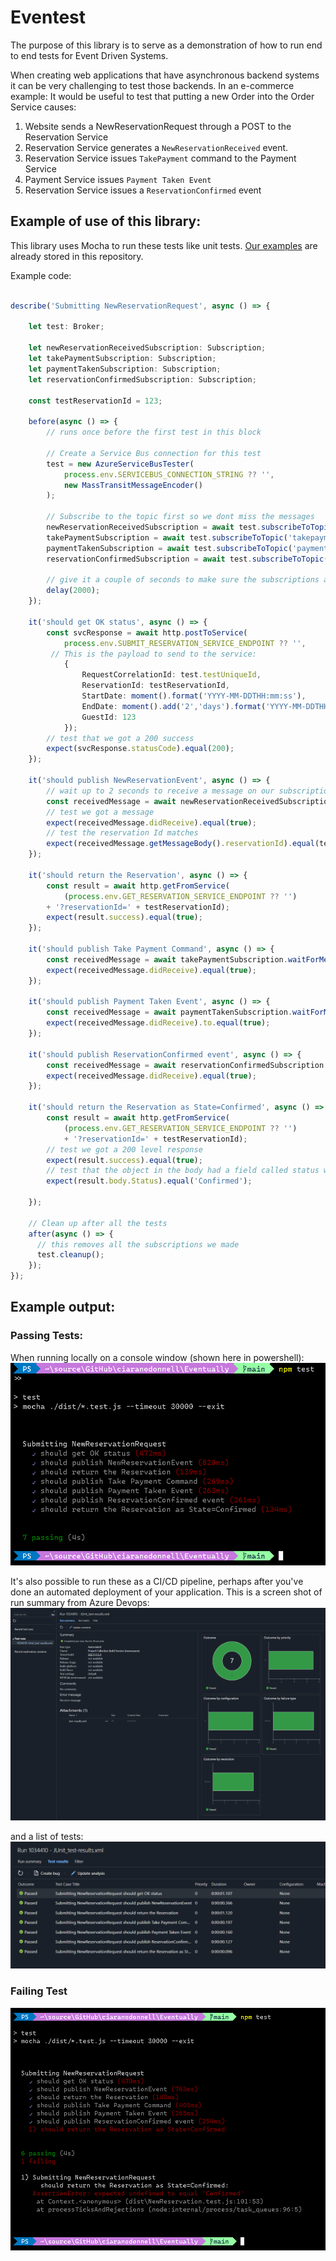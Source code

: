 # Eventest

The purpose of this library is to serve as a demonstration of how to run end to end tests for Event Driven Systems.

When creating web applications that have asynchronous backend systems it can be very challenging to test those backends.
In an e-commerce example: It would be useful to test that putting a new Order into the Order Service causes:
   
1. Website sends a NewReservationRequest through a POST to the Reservation Service
2. Reservation Service generates a ```NewReservationReceived``` event.
3. Reservation Service issues ```TakePayment``` command to the Payment Service
4. Payment Service issues ```Payment Taken Event```
5. Reservation Service issues a ```ReservationConfirmed``` event


## Example of use of this library:

This library uses Mocha to run these tests like unit tests. 
[Our examples](/Examples/src/) are already stored in this repository.

Example code:

``` typescript
 
describe('Submitting NewReservationRequest', async () => {

    let test: Broker;

    let newReservationReceivedSubscription: Subscription;
    let takePaymentSubscription: Subscription;
    let paymentTakenSubscription: Subscription;
    let reservationConfirmedSubscription: Subscription;

    const testReservationId = 123;

    before(async () => {
        // runs once before the first test in this block

        // Create a Service Bus connection for this test
        test = new AzureServiceBusTester(
            process.env.SERVICEBUS_CONNECTION_STRING ?? '',
            new MassTransitMessageEncoder()
        );

        // Subscribe to the topic first so we dont miss the messages
        newReservationReceivedSubscription = await test.subscribeToTopic('newreservationreceived');
        takePaymentSubscription = await test.subscribeToTopic('takepayment');
        paymentTakenSubscription = await test.subscribeToTopic('paymenttaken');
        reservationConfirmedSubscription = await test.subscribeToTopic('reservationconfirmed');

        // give it a couple of seconds to make sure the subscriptions are active
        delay(2000);
    });

    it('should get OK status', async () => {
        const svcResponse = await http.postToService(
            process.env.SUBMIT_RESERVATION_SERVICE_ENDPOINT ?? '',
         // This is the payload to send to the service:
            {
                RequestCorrelationId: test.testUniqueId,
                ReservationId: testReservationId,
                StartDate: moment().format('YYYY-MM-DDTHH:mm:ss'),
                EndDate: moment().add('2','days').format('YYYY-MM-DDTHH:mm:ss'),
                GuestId: 123
            });
        // test that we got a 200 success
        expect(svcResponse.statusCode).equal(200);
    });

    it('should publish NewReservationEvent', async () => {
        // wait up to 2 seconds to receive a message on our subscription
        const receivedMessage = await newReservationReceivedSubscription.waitForMessage(2000);
        // test we got a message
        expect(receivedMessage.didReceive).equal(true);
        // test the reservation Id matches
        expect(receivedMessage.getMessageBody().reservationId).equal(testReservationId);
    });

    it('should return the Reservation', async () => {
        const result = await http.getFromService(
            (process.env.GET_RESERVATION_SERVICE_ENDPOINT ?? '')
        + '?reservationId=' + testReservationId);
        expect(result.success).equal(true);
    });

    it('should publish Take Payment Command', async () => {
        const receivedMessage = await takePaymentSubscription.waitForMessage(2000);
        expect(receivedMessage.didReceive).equal(true);
    });

    it('should publish Payment Taken Event', async () => {
        const receivedMessage = await paymentTakenSubscription.waitForMessage(2000);
        expect(receivedMessage.didReceive).to.equal(true);
    });

    it('should publish ReservationConfirmed event', async () => {
        const receivedMessage = await reservationConfirmedSubscription.waitForMessage(2000);
        expect(receivedMessage.didReceive).equal(true);
    });

    it('should return the Reservation as State=Confirmed', async () => {
        const result = await http.getFromService(
            (process.env.GET_RESERVATION_SERVICE_ENDPOINT ?? '')
            + '?reservationId=' + testReservationId);
        // test we got a 200 level response
        expect(result.success).equal(true);
        // test that the object in the body had a field called status with a value = 'Confirmed'
        expect(result.body.Status).equal('Confirmed');

    });

    // Clean up after all the tests
    after(async () => {
      // this removes all the subscriptions we made
      test.cleanup();
    });
});

```

## Example output:


### Passing Tests:
When running locally on a console window (shown here in powershell):
![Screenshot of Passing Tests run in Powershell](Eventest/docs/PassingTests.png)

It's also possible to run these as a CI/CD pipeline, perhaps after you've done an automated deployment of your application.
This is a screen shot of run summary from Azure Devops:
![Screenshot of Test Run summary from Azure DevOps](Eventest/docs/PassingTestsInAzDo.png)

and a list of tests:
![Screenshot of test list in Azure DevOps](Eventest/docs/PassingTestsListInAzDo.png)
### Failing Test

![Screenshot of Passing Tests](Eventest/docs/FailingTest.png)
